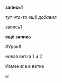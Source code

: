 **запись1**

*тут что-то ещё добавил*

запись1

**ещё запись**  

#Урок#

новая ветка 1 и 2

Изменила в ветке 

ы